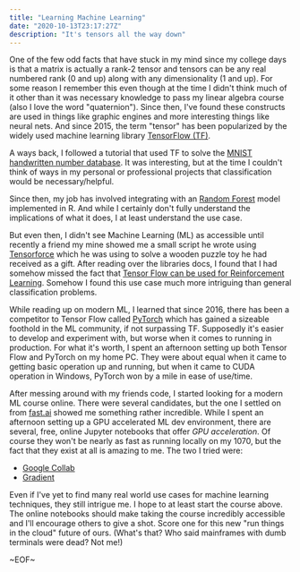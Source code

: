 ```yaml
---
title: "Learning Machine Learning"
date: "2020-10-13T23:17:27Z"
description: "It's tensors all the way down"
---
```


One of the few odd facts that have stuck in my mind since my college days is that a matrix is actually a rank-2 tensor and tensors can be any real numbered rank (0 and up) along with any dimensionality (1 and up). For some reason I remember this even though at the time I didn't think much of it other than it was necessary knowledge to pass my linear algebra course (also I love the word "quaternion"). Since then, I've found these constructs are used in things like graphic engines and more interesting things like neural nets. And since 2015, the term "tensor" has been popularized by the widely used machine learning library [TensorFlow (TF)](https://www.tensorflow.org/).

A ways back, I followed a tutorial that used TF to solve the [MNIST handwritten number database](https://en.wikipedia.org/wiki/MNIST_database). It was interesting, but at the time I couldn't think of ways in my personal or professional projects that classification would be necessary/helpful.

Since then, my job has involved integrating with an [Random Forest](https://en.wikipedia.org/wiki/Random_forest) model implemented in R. And while I certainly don't fully understand the implications of what it does, I at least understand the use case.

But even then, I didn't see Machine Learning (ML) as accessible until recently a friend my mine showed me a small script he wrote using [Tensorforce](https://tensorforce.readthedocs.io/) which he was using to solve a wooden puzzle toy he had received as a gift. After reading over the libraries docs, I found that I had somehow missed the fact that [Tensor Flow can be used for Reinforcement Learning](https://www.tensorflow.org/agents/tutorials/0_intro_rl). Somehow I found this use case much more intriguing than general classification problems.

While reading up on modern ML, I learned that since 2016, there has been a competitor to Tensor Flow called [PyTorch](https://pytorch.org/) which has gained a sizeable foothold in the ML community, if not surpassing TF. Supposedly it's easier to develop and experiment with, but worse when it comes to running in production. For what it's worth, I spent an afternoon setting up both Tensor Flow and PyTorch on my home PC. They were about equal when it came to getting basic operation up and running, but when it came to CUDA operation in Windows, PyTorch won by a mile in ease of use/time.

After messing around with my friends code, I started looking for a modern ML course online. There were several candidates, but the one I settled on from [fast.ai](https://www.fast.ai/) showed me something rather incredible. While I spent an afternoon setting up a GPU accelerated ML dev environment, there are several, free, online Jupyter notebooks that offer _GPU acceleration_. Of course they won't be nearly as fast as running locally on my 1070, but the fact that they exist at all is amazing to me. The two I tried were:
- [Google Collab](https://colab.research.google.com/)
- [Gradient](https://gradient.paperspace.com/)

Even if I've yet to find many real world use cases for machine learning techniques, they still intrigue me. I hope to at least start the course above. The online notebooks should make taking the course incredibly accessible and I'll encourage others to give a shot. Score one for this new "run things in the cloud" future of ours. (What's that? Who said mainframes with dumb terminals were dead? Not me!)

~EOF~